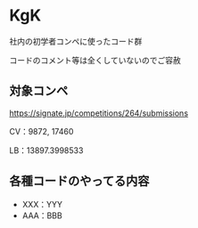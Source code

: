 # KgK
社内の初学者コンペに使ったコード群

コードのコメント等は全くしていないのでご容赦

## 対象コンペ
https://signate.jp/competitions/264/submissions

CV：9872, 17460

LB：13897.3998533

## 各種コードのやってる内容
- XXX：YYY
- AAA：BBB
